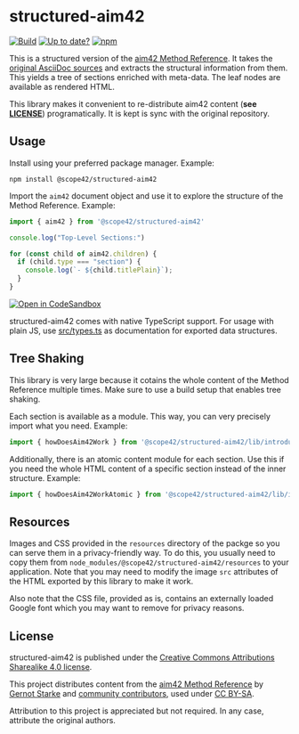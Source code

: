 # structured-aim42
[![Build](https://github.com/scope42/structured-aim42/actions/workflows/build.yml/badge.svg)](https://github.com/scope42/structured-aim42/actions/workflows/build.yml)
[![Up to date?](https://github.com/scope42/structured-aim42/actions/workflows/check-for-updates.yml/badge.svg)](https://github.com/scope42/structured-aim42/actions/workflows/check-for-updates.yml)
[![npm](https://img.shields.io/npm/v/@scope42/structured-aim42)](https://www.npmjs.com/package/@scope42/structured-aim42)

This is a structured version of the [aim42 Method Reference](https://aim42.github.io/). It takes the [original AsciiDoc sources](https://github.com/aim42/aim42) and extracts the structural information from them. This yields a tree of sections enriched with meta-data. The leaf nodes are available as rendered HTML.

This library makes it convenient to re-distribute aim42 content (**see [LICENSE](https://github.com/scope42/structured-aim42/blob/main/LICENSE.md)**) programatically. It is kept is sync with the original repository.

## Usage

Install using your preferred package manager. Example:
```
npm install @scope42/structured-aim42
```

Import the `aim42` document object and use it to explore the structure of the Method Reference. Example:
```js
import { aim42 } from '@scope42/structured-aim42'

console.log("Top-Level Sections:")

for (const child of aim42.children) {
  if (child.type === "section") {
    console.log(`- ${child.titlePlain}`);
  }
}
```
[![Open in CodeSandbox](https://img.shields.io/badge/Open%20in-CodeSandbox-blue?style=flat-square&logo=codesandbox)](https://codesandbox.io/s/structured-aim42-example-6pyjun?file=/src/index.ts)

structured-aim42 comes with native TypeScript support. For usage with plain JS, use [src/types.ts](https://github.com/scope42/structured-aim42/blob/main/src/types.ts) as documentation for exported data structures.

## Tree Shaking

This library is very large because it cotains the whole content of the Method Reference multiple times. Make sure to use a build setup that enables tree shaking.

Each section is available as a module. This way, you can very precisely import what you need. Example:

```js
import { howDoesAim42Work } from '@scope42/structured-aim42/lib/introduction/how-does-aim42-work'
```

Additionally, there is an atomic content module for each section. Use this if you need the whole HTML content of a specific section instead of the inner structure. Example:

```js
import { howDoesAim42WorkAtomic } from '@scope42/structured-aim42/lib/introduction/how-does-aim42-work/atomic'
```

## Resources

Images and CSS provided in the `resources` directory of the packge so you can serve them in a privacy-friendly way. To do this, you usually need to copy them from `node_modules/@scope42/structured-aim42/resources` to your application. Note that you may need to modify the image `src` attributes of the HTML exported by this library to make it work.

Also note that the CSS file, provided as is, contains an externally loaded Google font which you may want to remove for privacy reasons.

## License

structured-aim42 is published under the [Creative Commons Attributions Sharealike 4.0 license](https://creativecommons.org/licenses/by-sa/4.0/).

This project distributes content from the [aim42 Method Reference](https://aim42.github.io/) by [Gernot Starke](https://www.gernotstarke.de/) and [community contributors](https://github.com/aim42/aim42/graphs/contributors), used under [CC BY-SA](https://creativecommons.org/licenses/by-sa/4.0/).

Attribution to this project is appreciated but not required. In any case, attribute the original authors.
